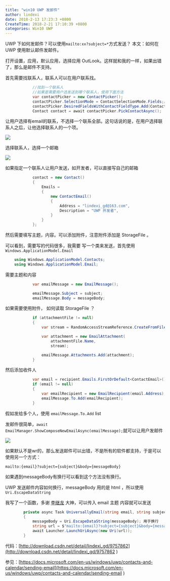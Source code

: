 ```yaml
---
title: "win10 UWP 发邮件"
author: lindexi
date: 2018-2-13 17:23:3 +0800
CreateTime: 2018-2-21 17:10:39 +0800
categories: Win10 UWP
---
```


UWP 下如何发邮件？可以使用`mailto:xx?subject=*`方式发送？
本文：如何在 UWP 使用默认邮件发邮件。

<!--more-->



<div id="toc"></div>

打开设置，应用，默认应用，选择应用 OutLook。这样就和我的一样，如果出错了，那么是邮件不支持。

首先需要找联系人，联系人可以在用户联系找。


```csharp
            //找到一个联系人
            //如果是需要用户选发送到哪个联系人，使用下面方法
            var contactPicker = new ContactPicker();
            contactPicker.SelectionMode = ContactSelectionMode.Fields;//选择联系人一个项
            contactPicker.DesiredFieldsWithContactFieldType.Add(ContactFieldType.Email);//选择email
            Contact contact = await contactPicker.PickContactAsync();
```

让用户选择有email的联系，不选择一个联系全部。这句话说的是，在用户选择联系人之后，让他选择联系人的一个项。

![](http://7xqpl8.com1.z0.glb.clouddn.com/f182d3db-d997-4f86-801b-fde591612fa7201721995012.jpg)

选择联系人，选择一个邮箱

![](http://7xqpl8.com1.z0.glb.clouddn.com/f182d3db-d997-4f86-801b-fde591612fa7201721995041.jpg)

如果指定一个联系人让用户发送，如开发者，可以直接写自己的邮箱

```csharp
            contact = new Contact()
            {
                Emails =
                {
                    new ContactEmail()
                    {
                        Address = "lindexi_gd@163.com",
                        Description = "UWP 开发者",
                    }
                }
            };
```


然后需要填写主题，内容。可以添加附件，注意附件添加是 StorageFile 。

可以看到，需要写的代码很多，我需要
写一个类来发送，首先使用`Windows.ApplicationModel.Email`


```csharp
    using Windows.ApplicationModel.Contacts;
    using Windows.ApplicationModel.Email;
```

需要主题和内容


```csharp
            var emailMessage = new EmailMessage();

            emailMessage.Subject = subject;
            emailMessage.Body = messageBody;
```

如果需要使用附件，
如何读取 StorageFile ？


```csharp
            if (attachmentFile != null)
            {
                var stream = RandomAccessStreamReference.CreateFromFile(attachmentFile);

                var attachment = new EmailAttachment(
                    attachmentFile.Name,
                    stream);

                emailMessage.Attachments.Add(attachment);
            }
```

然后添加收件人


```csharp
            var email = recipient.Emails.FirstOrDefault<ContactEmail>();
            if (email != null)
            {
                var emailRecipient = new EmailRecipient(email.Address);
                emailMessage.To.Add(emailRecipient);
            }
```

假如发给多个人，使用 `emailMessage.To.Add` list

发邮件很简单，`await EmailManager.ShowComposeNewEmailAsync(emailMessage);`就可以让用户发邮件

![](https://ooo.0o0.ooo/2017/02/19/58a8fe3a8e17d.gif)



如果默认不是wr的，那么发送邮件可以出错，不是所有的软件都支持，于是可以使用另一个方式：

`mailto:{email}?subject={subject}&body={messageBody}`

如果遇到messageBody有换行可以看到这个方法没有换行。

UWP 发送邮件内容如何换行，messageBody 用的是 html ，所以使用 `Uri.EscapeDataString`

我写了一个函数，多谢 [李继龙](mailto:kljzndx@outlook.com) 大神，可以传入 email 主题 内容就可以发送


```csharp
        private async Task UniversallyEmail(string email, string subject, string messageBody)
        {
            messageBody = Uri.EscapeDataString(messageBody); 用于换行
            string url = $"mailto:{email}?subject={subject}&body={messageBody}";
            await Launcher.LaunchUriAsync(new Uri(url));
        }
```


代码：[http://download.csdn.net/detail/lindexi_gd/9757862](http://download.csdn.net/detail/lindexi_gd/9757862 )

参见：[https://docs.microsoft.com/en-us/windows/uwp/contacts-and-calendar/sending-email](https://docs.microsoft.com/en-us/windows/uwp/contacts-and-calendar/sending-email )

